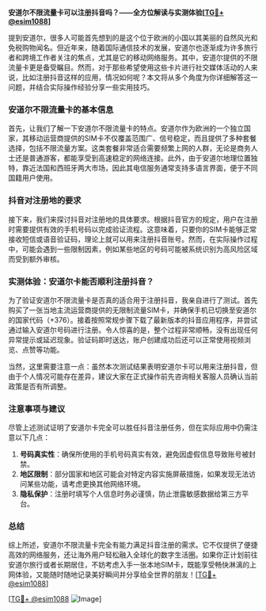 **安道尔不限流量卡可以注册抖音吗？——全方位解读与实测体验[[TG💪+ @esim1088](https://t.me/s/esim1088)]**

提到安道尔，很多人可能首先想到的是这个位于欧洲的小国以其美丽的自然风光和免税购物闻名。但近年来，随着国际通信技术的发展，安道尔也逐渐成为许多旅行者和跨境工作者关注的焦点，尤其是它的移动网络服务。其中，安道尔提供的不限流量卡更是备受瞩目。然而，对于那些希望使用这些卡片进行社交媒体活动的人来说，比如注册抖音这样的应用，情况如何呢？本文将从多个角度为你详细解答这一问题，并结合实际操作经验分享一些实用技巧。

### 安道尔不限流量卡的基本信息

首先，让我们了解一下安道尔不限流量卡的特点。安道尔作为欧洲的一个独立国家，其移动运营商提供的SIM卡不仅覆盖范围广、信号稳定，而且提供了多种套餐选择，包括不限流量方案。这类套餐非常适合需要频繁上网的人群，无论是商务人士还是普通游客，都能享受到高速稳定的网络连接。此外，由于安道尔地理位置独特，靠近法国和西班牙两大市场，因此其电信服务通常支持多语言界面，便于不同国籍用户使用。

### 抖音对注册地的要求

接下来，我们来探讨抖音对注册地的具体要求。根据抖音官方的规定，用户在注册时需要提供有效的手机号码以完成验证流程。这意味着，只要你的SIM卡能够正常接收短信或语音验证码，理论上就可以用来注册抖音账号。然而，在实际操作过程中，可能会遇到一些限制因素，例如某些地区的号码可能被系统识别为高风险区域而受到额外审核。

### 实测体验：安道尔卡能否顺利注册抖音？

为了验证安道尔不限流量卡是否真的适合用于注册抖音，我亲自进行了测试。首先购买了一张当地主流运营商提供的无限制流量SIM卡，并确保手机已切换至安道尔的国家代码（+376）。接着按照常规步骤下载了最新版本的抖音应用程序，并尝试通过输入安道尔号码进行注册。令人惊喜的是，整个过程非常顺畅，没有出现任何异常提示或延迟现象。验证码即时送达，账户创建成功后还可以正常使用视频浏览、点赞等功能。

当然，这里需要注意一点：虽然本次测试结果表明安道尔卡可以用来注册抖音，但由于个人情况可能存在差异，建议大家在正式操作前先咨询相关客服人员确认当前政策是否有所调整。

### 注意事项与建议

尽管上述测试证明了安道尔卡完全可以胜任抖音注册任务，但在实际应用中仍需注意以下几点：

1. **号码真实性**：确保所使用的手机号码真实有效，避免因虚假信息导致账号被封禁。
2. **地区限制**：部分国家和地区可能会对特定内容实施屏蔽措施，如果发现无法访问某些功能，请考虑更换其他网络环境。
3. **隐私保护**：注册时填写个人信息时务必谨慎，防止泄露敏感数据给第三方平台。

### 总结

综上所述，安道尔不限流量卡完全有能力满足抖音注册的需求。它不仅提供了便捷高效的网络服务，还让海外用户轻松融入全球化的数字生活圈。如果你正计划前往安道尔旅行或者长期居住，不妨考虑入手一张本地SIM卡，既能享受畅快淋漓的上网体验，又能随时随地记录美好瞬间并分享给全世界的朋友！[[TG💪+ @esim1088](https://t.me/s/esim1088)]

[[TG💪+ @esim1088](https://t.me/s/esim1088) ![Image](https://i.postimg.cc/4NQfJmqS/Snipaste-2025-05-13-00-14-12.png)]